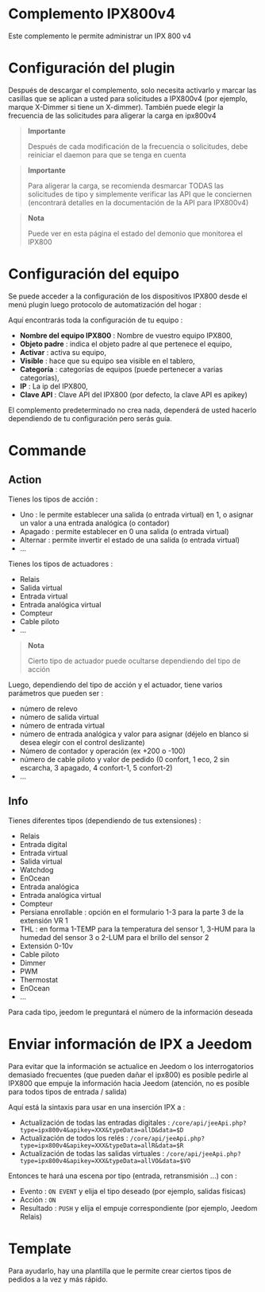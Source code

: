 # Complemento IPX800v4

Este complemento le permite administrar un IPX 800 v4

# Configuración del plugin

Después de descargar el complemento, solo necesita activarlo y marcar las casillas que se aplican a usted para solicitudes a IPX800v4 (por ejemplo, marque X-Dimmer si tiene un X-dimmer). También puede elegir la frecuencia de las solicitudes para aligerar la carga en ipx800v4

> **Importante**
>
> Después de cada modificación de la frecuencia o solicitudes, debe reiniciar el daemon para que se tenga en cuenta

> **Importante**
>
> Para aligerar la carga, se recomienda desmarcar TODAS las solicitudes de tipo y simplemente verificar las API que le conciernen (encontrará detalles en la documentación de la API para IPX800v4)

> **Nota**
>
> Puede ver en esta página el estado del demonio que monitorea el IPX800

# Configuración del equipo

Se puede acceder a la configuración de los dispositivos IPX800 desde el menú
plugin luego protocolo de automatización del hogar :

Aquí encontrarás toda la configuración de tu equipo :

-   **Nombre del equipo IPX800** : Nombre de vuestro equipo IPX800,
-   **Objeto padre** : indica el objeto padre al que pertenece el equipo,
-   **Activar** : activa su equipo,
-   **Visible** : hace que su equipo sea visible en el tablero,
-   **Categoría** : categorías de equipos (puede pertenecer a varias categorías),
-   **IP** : La ip del IPX800,
-   **Clave API** : Clave API del IPX800 (por defecto, la clave API es apikey)

El complemento predeterminado no crea nada, dependerá de usted hacerlo
dependiendo de tu configuración pero serás guía.

# Commande

## Action

Tienes los tipos de acción :

- Uno : le permite establecer una salida (o entrada virtual) en 1, o asignar un valor a una entrada analógica (o contador)
- Apagado : permite establecer en 0 una salida (o entrada virtual)
- Alternar : permite invertir el estado de una salida (o entrada virtual)
- ...

Tienes los tipos de actuadores :

- Relais
- Salida virtual
- Entrada virtual
- Entrada analógica virtual
- Compteur
- Cable piloto
- ...

> **Nota**
>
> Cierto tipo de actuador puede ocultarse dependiendo del tipo de acción

Luego, dependiendo del tipo de acción y el actuador, tiene varios parámetros que pueden ser :

- número de relevo
- número de salida virtual
- número de entrada virtual
- número de entrada analógica y valor para asignar (déjelo en blanco si desea elegir con el control deslizante)
- Número de contador y operación (ex +200 o -100)
- número de cable piloto y valor de pedido (0 confort, 1 eco, 2 sin escarcha, 3 apagado, 4 confort-1, 5 confort-2)
- ...

## Info

Tienes diferentes tipos (dependiendo de tus extensiones) :

- Relais
- Entrada digital
- Entrada virtual
- Salida virtual
- Watchdog
- EnOcean
- Entrada analógica
- Entrada analógica virtual
- Compteur
- Persiana enrollable : opción en el formulario 1-3 para la parte 3 de la extensión VR 1
- THL : en forma 1-TEMP para la temperatura del sensor 1, 3-HUM para la humedad del sensor 3 o 2-LUM para el brillo del sensor 2
- Extensión 0-10v
- Cable piloto
- Dimmer
- PWM
- Thermostat
- EnOcean
- ...

Para cada tipo, jeedom le preguntará el número de la información deseada

# Enviar información de IPX a Jeedom

Para evitar que la información se actualice en Jeedom o los interrogatorios demasiado frecuentes (que pueden dañar el ipx800) es posible pedirle al IPX800 que empuje la información hacia Jeedom (atención, no es posible para todos tipos de entrada / salida)

Aquí está la sintaxis para usar en una inserción IPX a :

- Actualización de todas las entradas digitales : ``/core/api/jeeApi.php?type=ipx800v4&apikey=XXX&typeData=allD&data=$D``
- Actualización de todos los relés : ``/core/api/jeeApi.php?type=ipx800v4&apikey=XXX&typeData=allR&data=$R``
- Actualización de todas las salidas virtuales : ``/core/api/jeeApi.php?type=ipx800v4&apikey=XXX&typeData=allVO&data=$VO``

Entonces te hará una escena por tipo (entrada, retransmisión ...) con :

- Evento : ``ON EVENT`` y elija el tipo deseado (por ejemplo, salidas físicas)
- Acción : ``ON``
- Resultado : ``PUSH`` y elija el empuje correspondiente (por ejemplo, Jeedom Relais)

# Template

Para ayudarlo, hay una plantilla que le permite crear ciertos tipos de pedidos a la vez y más rápido.
